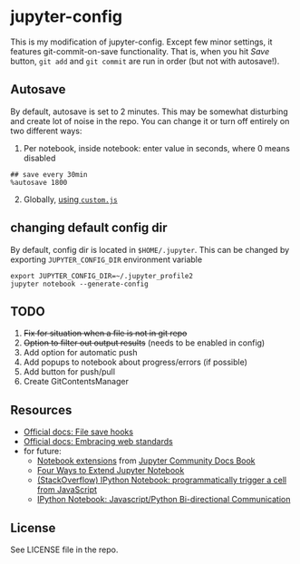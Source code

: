 # jupyter-config

This is my modification of jupyter-config. Except few minor settings, it features git-commit-on-save functionality. That is, when you hit _Save_ button, `git add` and `git commit` are run in order (but not with autosave!).

## Autosave

By default, autosave is set to 2 minutes. This may be somewhat disturbing and create lot of noise in the repo. You can change it or turn off entirely on two different ways:
1. Per notebook, inside notebook: enter value in seconds, where 0 means disabled
```       
## save every 30min
%autosave 1800 
```
2. Globally, [using `custom.js`](http://stackoverflow.com/questions/25631344/turn-off-autosave-in-ipython-notebook)

## changing default config dir

By default, config dir is located in `$HOME/.jupyter`. This can be changed by exporting `JUPYTER_CONFIG_DIR` environment variable

```
export JUPYTER_CONFIG_DIR=~/.jupyter_profile2
jupyter notebook --generate-config
```

## TODO

1. ~~Fix for situation when a file is not in git repo~~
2. ~~Option to filter out output results~~ (needs to be enabled in config)
3. Add option for automatic push
4. Add popups to notebook about progress/errors (if possible)
5. Add button for push/pull
6. Create GitContentsManager

## Resources

* [Official docs: File save hooks](http://jupyter-notebook.readthedocs.org/en/latest/extending/savehooks.html)
* [Official docs: Embracing web standards](http://jupyter-notebook.readthedocs.org/en/latest/examples/Notebook/rstversions/JavaScript%20Notebook%20Extensions.html)
* for future:
    * [Notebook extensions](https://carreau.gitbooks.io/jupyter-book/content/notebook-extensions.html) from [Jupyter Community Docs Book](https://www.gitbook.com/book/carreau/jupyter-book/details)
    * [Four Ways to Extend Jupyter Notebook](https://mindtrove.info/4-ways-to-extend-jupyter-notebook/)
    * [(StackOverflow) IPython Notebook: programmatically trigger a cell from JavaScript](http://stackoverflow.com/questions/21470546/ipython-notebook-programmatically-trigger-a-cell-from-javascript)
    * [IPython Notebook: Javascript/Python Bi-directional Communication](http://jakevdp.github.io/blog/2013/06/01/ipython-notebook-javascript-python-communication/)

## License

See LICENSE file in the repo.
